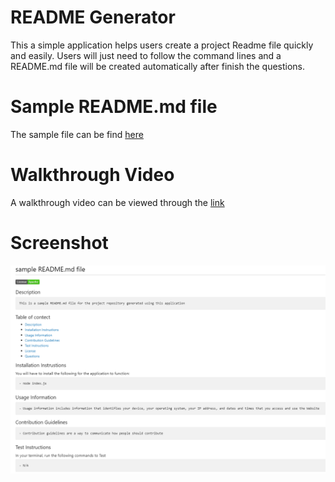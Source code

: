 # README Generator

This a simple application helps users create a project Readme file quickly and easily.
Users will just need to follow the command lines and a README.md file will be created automatically after finish the questions.

# Sample README.md file

The sample file can be find [here](sample/README.md)

# Walkthrough Video

A walkthrough video can be viewed through the [link](https://drive.google.com/file/d/1XrCZvu3mPnn-pGolY8rd0qJOu3ySk1FI/view)

# Screenshot

![text](sample/sample.png)
